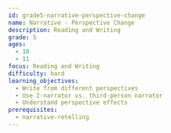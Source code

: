 ```yaml
---
id: grade5-narrative-perspective-change
name: Narrative - Perspective Change
description: Reading and Writing
grade: 5
ages:
  - 10
  - 11
focus: Reading and Writing
difficulty: hard
learning_objectives:
  - Write from different perspectives
  - Use I-narrator vs. third-person narrator
  - Understand perspective effects
prerequisites:
  - narrative-retelling
---
```


